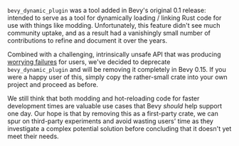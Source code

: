 `bevy_dynamic_plugin` was a tool added in Bevy's original 0.1 release: intended to serve as a tool for dynamically loading / linking Rust code for use with things like modding.
Unfortunately, this feature didn't see much community uptake, and as a result had a vanishingly small number of contributions to refine and document it over the years.

Combined with a challenging, intrinsically unsafe API that was producing [worrying failures](https://github.com/bevyengine/bevy/issues/13073) for users, we've decided to deprecate `bevy_dynamic_plugin` and will be removing it completely in Bevy 0.15.
If you were a happy user of this, simply copy the rather-small crate into your own project and proceed as before.

We still think that both modding and hot-reloading code for faster development times are valuable use cases that Bevy *should* help support one day.
Our hope is that by removing this as a first-party crate, we can spur on third-party experiments and avoid wasting users' time as they investigate a complex potential solution before concluding that it doesn't yet meet their needs.

